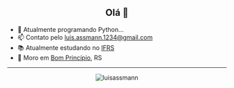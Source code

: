 <h2 align="center">Olá 👋</h1>


 - 🌱 Atualmente programando Python...
 - 📫 Contato pelo [luis.assmann.1234@gmail.com](#)
 - 📚 Atualmente estudando no [IFRS](https://ifrs.edu.br/feliz/)
 - 🏡 Moro em [Bom Princípio](https://www.google.com/search?q=bom+princ%C3%ADpio&oq=bom+princ%C3%ADpio&aqs=chrome..69i57j0l5j69i60.6396j0j7&sourceid=chrome&ie=UTF-8), RS
-----

<p align="center"> <img src="https://komarev.com/ghpvc/?username=luisassmann" alt="luisassmann" /> </p>
